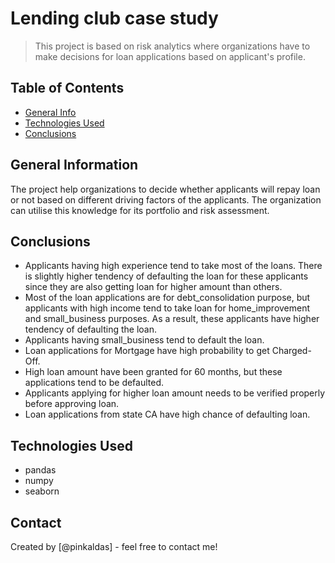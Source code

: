 # Lending club case study
> This project is based on risk analytics where organizations have to make decisions for loan applications based on applicant's profile.


## Table of Contents
* [General Info](#general-information)
* [Technologies Used](#technologies-used)
* [Conclusions](#conclusions)


## General Information
The project help organizations to decide whether applicants will repay loan or not based on different driving factors of the applicants. The organization can utilise this knowledge for its portfolio and risk assessment.


## Conclusions
- Applicants having high experience tend to take most of the loans. There is slightly higher tendency of defaulting the loan for these applicants since they are also getting loan for higher amount than others. 
- Most of the loan applications are for debt_consolidation purpose, but applicants with high income tend to take loan for home_improvement and small_business purposes. As a result, these applicants have higher tendency of defaulting the loan.
- Applicants having small_business tend to default the loan.
- Loan applications for Mortgage have high probability to get Charged-Off.
- High loan amount have been granted for 60 months, but these applications tend to be defaulted.
- Applicants applying for higher loan amount needs to be verified properly before approving loan.
- Loan applications from state CA have high chance of defaulting loan.



## Technologies Used
- pandas
- numpy
- seaborn


## Contact
Created by [@pinkaldas] - feel free to contact me!
